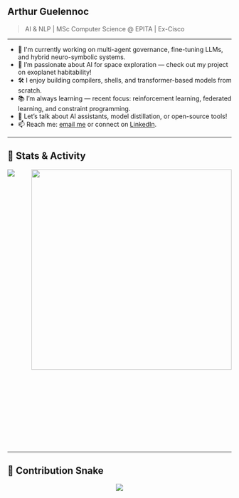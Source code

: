 ## Arthur Guelennoc
> AI & NLP | MSc Computer Science @ EPITA | Ex-Cisco 

---

- 🤖 I'm currently working on multi-agent governance, fine-tuning LLMs, and hybrid neuro-symbolic systems.
- 🌌 I’m passionate about AI for space exploration — check out my project on exoplanet habitability!
- 🛠 I enjoy building compilers, shells, and transformer-based models from scratch.
- 📚 I’m always learning — recent focus: reinforcement learning, federated learning, and constraint programming.
- 💬 Let’s talk about AI assistants, model distillation, or open-source tools!
- 📫 Reach me: [email me](mailto:arthur.guelennoc@gmail.com) or connect on [LinkedIn](https://www.linkedin.com/in/arthurguelennoc/).

---

## 🧠 Stats & Activity

<a href="http://ionicabizau.github.io/github-profile-languages/?user=%2540arthurguelennoc">
  <img align="left" src="https://github-readme-stats.vercel.app/api/top-langs/?username=arthurguelennoc&count_private=true&langs_count=9&hide=jupyter%20notebook,tex&layout=compact" />
</a>
<a href="https://coderstats.github.io/github/#arthurguelennoc">
  <img align="right" width="450" src="https://github-readme-stats.vercel.app/api?username=arthurguelennoc&show_icons=true&count_private=true" />
</a>

<br clear="both" />
<br />
<br />
<br />
<br />
<br />
<br />
<br />
<br />
<br />
<br />

---

## 🐍 Contribution Snake

<p align="center">
    <img align="center" src="https://raw.githubusercontent.com/arthurguelennoc/arthurguelennoc/output/github-snake.svg" />
</p>
